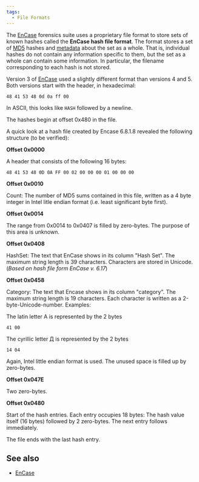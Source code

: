 ```yaml
---
tags:
  - File Formats
---
```

The [EnCase](encase.md) forensics suite uses a proprietary file
format to store sets of known hashes called the **EnCase hash file
format**. The format stores a set of [MD5](md5.md) hashes and
[metadata](metadata.md) about the set as a whole. That is,
individual hashes do not contain any information specific to them, but
the set as a whole can contain some information. In particular, the
filename corresponding to each hash is not stored.

Version 3 of [EnCase](encase.md) used a slightly different
format than versions 4 and 5. Both versions start with the header, in
hexadecimal:

    48 41 53 48 0d 0a ff 00

In ASCII, this looks like `HASH` followed by a newline.

The hashes begin at offset 0x480 in the file.

A quick look at a hash file created by Encase 6.8.1.8 revealed the
following structure (to be verified):

**Offset 0x0000**

A header that consists of the following 16 bytes:

    48 41 53 48 0D 0A FF 00 02 00 00 00 01 00 00 00

**Offset 0x0010**

Count: The number of MD5 sums contained in this file, written as a 4
byte integer in Intel litle endian format (i.e. least significant byte
first).

**Offset 0x0014**

The range from 0x0014 to 0x0407 is filled by zero-bytes. The purpose of
this area is unknown.

**Offset 0x0408**

HashSet: The text that EnCase shows in its column "Hash Set". The
maximum string length is 39 characters. Characters are stored in
Unicode. (*Based on hash file form EnCase v. 6.17*)

**Offset 0x0458**

Category: The text that Encase shows in its column "category". The
maximum string length is 19 characters. Each character is written as a
2-byte-Unicode-number. Examples:

The latin letter A is represented by the 2 bytes

    41 00

The cyrillic letter Д is represented by the 2 bytes

    14 04

Again, Intel little endian format is used. The unused space is filled up
by zero-bytes.

**Offset 0x047E**

Two zero-bytes.

**Offset 0x0480**

Start of the hash entries. Each entry occupies 18 bytes: The hash value
itself (16 bytes) followed by 2 zero-bytes. The next entry follows
immediately.

The file ends with the last hash entry.

## See also

* [EnCase](encase.md)
